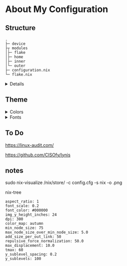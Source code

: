 # About My Configuration

## Structure

```
.
├─ device
├┬ modules
│├─ flake
│├─ home
│├─ inner
│└─ outer
├─ configuration.nix        
└─ flake.nix               
```

<details>

- [Walkthough](https://youtu.be/fO-RBHvVEcc)

- [V1-Changes](https://youtu.be/upDl1ns05eg)

- [v2-Changes](https://youtu.be/yaVurRoXc-s)
</details>


## Theme
<details>
  <summary> Colors </summary>


```
.
├┬ Colors
│└┬ Neutral
│-├─ #cc241d
│-├─ #60d11a
│-├─ #4585cc
│-├─ #d79921
│-└─ #d65d0e
├┬ Main
-├┬ Dark
-│├─ #1d2021 #
-│├─ #282828 *
-│├─ #2d3031 #
-│├─ #333536
-│├─ #454748
-│├─ #636566
-│└─ #777a7b
-├┬ Gray
-│└─ #8e9192
-└┬ Light
--├─ #a2a5a7
--├─ #babcbd
--├─ #d1d3d4
--├─ #e7eaeb
--├─ #eff1f2 #
--├─ #f0f0f0 *
--└─ #f7f9fb #
```

</details>

<details>
  <summary> Fonts </summary>

```
.
├┬ Sans-Serif
│└─ Aerial
├┬ Serif
│└─ Tymes
├┬ Mono
│└─ 0xproto Nerd Font
└┬ Emojis
-└─ Twimoji
```

</details>

## To Do 

https://linux-audit.com/

https://github.com/CISOfy/lynis

## notes

sudo nix-visualize /nix/store/<package> -c config.cfg -s nix -o <name>.png

nix-tree

```
aspect_ratio: 1
font_scale: 0.2
font_color: #000000
img_y_height_inches: 24
dpi: 300
color_map: autumn
min_node_size: 75
max_node_size_over_min_node_size: 5.0
add_size_per_out_link: 50
repulsive_force_normalization: 50.0
max_displacement: 10.0
tmax: 60
y_sublevel_spacing: 0.2
y_sublevels: 100
```
